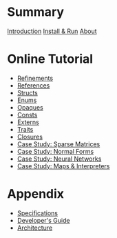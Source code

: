 # Summary

[Introduction](README.md)
[Install & Run](guide/install.md)
[About](about.md)


# Online Tutorial

- [Refinements](./01-refinements.md)
- [References](./02-ownership.md)
- [Structs](./03-structs.md)
- [Enums](./04-enums.md)
- [Opaques](./05-vectors.md)
- [Consts](./06-consts.md)
- [Externs]()
- [Traits]()
- [Closures]()
- [Case Study: Sparse Matrices]()
- [Case Study: Normal Forms]()
- [Case Study: Neural Networks]()
- [Case Study: Maps & Interpreters]()

# Appendix

- [Specifications](guide/specs.md)
- [Developer's Guide](dev/develop.md)
- [Architecture](dev/architecture.md)
